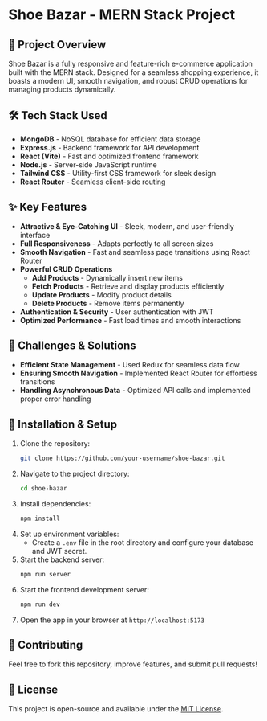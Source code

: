 # Shoe Bazar - MERN Stack Project

## 🚀 Project Overview
Shoe Bazar is a fully responsive and feature-rich e-commerce application built with the MERN stack. Designed for a seamless shopping experience, it boasts a modern UI, smooth navigation, and robust CRUD operations for managing products dynamically.

## 🛠 Tech Stack Used
- **MongoDB** - NoSQL database for efficient data storage
- **Express.js** - Backend framework for API development
- **React (Vite)** - Fast and optimized frontend framework
- **Node.js** - Server-side JavaScript runtime
- **Tailwind CSS** - Utility-first CSS framework for sleek design
- **React Router** - Seamless client-side routing

## ✨ Key Features
- **Attractive & Eye-Catching UI** - Sleek, modern, and user-friendly interface
- **Full Responsiveness** - Adapts perfectly to all screen sizes
- **Smooth Navigation** - Fast and seamless page transitions using React Router
- **Powerful CRUD Operations**
  - **Add Products** - Dynamically insert new items
  - **Fetch Products** - Retrieve and display products efficiently
  - **Update Products** - Modify product details
  - **Delete Products** - Remove items permanently
- **Authentication & Security** - User authentication with JWT
- **Optimized Performance** - Fast load times and smooth interactions

## 🚧 Challenges & Solutions
- **Efficient State Management** - Used Redux for seamless data flow
- **Ensuring Smooth Navigation** - Implemented React Router for effortless transitions
- **Handling Asynchronous Data** - Optimized API calls and implemented proper error handling

## 📌 Installation & Setup
1. Clone the repository:
   ```sh
   git clone https://github.com/your-username/shoe-bazar.git
   ```
2. Navigate to the project directory:
   ```sh
   cd shoe-bazar
   ```
3. Install dependencies:
   ```sh
   npm install
   ```
4. Set up environment variables:
   - Create a `.env` file in the root directory and configure your database and JWT secret.
5. Start the backend server:
   ```sh
   npm run server
   ```
6. Start the frontend development server:
   ```sh
   npm run dev
   ```
7. Open the app in your browser at `http://localhost:5173`

## 🤝 Contributing
Feel free to fork this repository, improve features, and submit pull requests!

## 📜 License
This project is open-source and available under the [MIT License](LICENSE).

